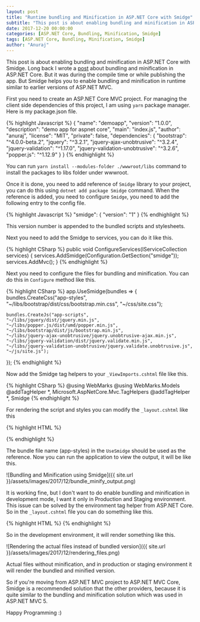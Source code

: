 ```yaml
---
layout: post
title: "Runtime bundling and Minification in ASP.NET Core with Smidge"
subtitle: "This post is about enabling bundling and minification in ASP.NET Core with Smidge. Long back I wrote a [post](https://dotnetthoughts.net/bundling-and-minification-in-aspnet-core/) about bundling and minification in ASP.NET Core. But it was during the compile time or while publishing the app. But Smidge helps you to enable bundling and minification in runtime similar to earlier versions of ASP.NET MVC."
date: 2017-12-20 00:00:00
categories: [ASP.NET Core, Bundling, Minification, Smidge]
tags: [ASP.NET Core, Bundling, Minification, Smidge]
author: "Anuraj"
---
```

This post is about enabling bundling and minification in ASP.NET Core with Smidge. Long back I wrote a [post](https://dotnetthoughts.net/bundling-and-minification-in-aspnet-core/) about bundling and minification in ASP.NET Core. But it was during the compile time or while publishing the app. But Smidge helps you to enable bundling and minification in runtime similar to earlier versions of ASP.NET MVC.

First you need to create an ASP.NET Core MVC project. For managing the client side dependencies of this project, I am using `yarn` package manager. Here is my package.json file.

{% highlight Javascript %}
{
  "name": "demoapp",
  "version": "1.0.0",
  "description": "demo app for aspnet core",
  "main": "index.js",
  "author": "anuraj",
  "license": "MIT",
  "private": false,
  "dependencies": {
    "bootstrap": "^4.0.0-beta.2",
    "jquery": "^3.2.1",
    "jquery-ajax-unobtrusive": "^3.2.4",
    "jquery-validation": "^1.17.0",
    "jquery-validation-unobtrusive": "^3.2.6",
    "popper.js": "^1.12.9"
  }
}
{% endhighlight %}

You can run `yarn install --modules-folder ./wwwroot/libs` command to install the packages to libs folder under wwwroot.

Once it is done, you need to add reference of `Smidge` library to your project, you can do this using `dotnet add package Smidge` command. When the reference is added, you need to configure `Smidge`, you need to add the following entry to the config file.

{% highlight Javascript %}
"smidge": {
    "version": "1"
}
{% endhighlight %}

This version number is appended to the bundled scripts and stylesheets. 

Next you need to add the Smidge to services, you can do it like this.

{% highlight CSharp %}
public void ConfigureServices(IServiceCollection services)
{
    services.AddSmidge(Configuration.GetSection("smidge"));
    services.AddMvc();
}
{% endhighlight %}

Next you need to configure the files for bundling and minification. You can do this in `Configure` method like this.

{% highlight CSharp %}
app.UseSmidge(bundles =>
{
    bundles.CreateCss("app-styles",
    "~/libs/bootstrap/dist/css/bootstrap.min.css",
    "~/css/site.css");

    bundles.CreateJs("app-scripts",
    "~/libs/jquery/dist/jquery.min.js",
    "~/libs/popper.js/dist/umd/popper.min.js",
    "~/libs/bootstrap/dist/js/bootstrap.min.js",
    "~/libs/jquery-ajax-unobtrusive/jquery.unobtrusive-ajax.min.js",
    "~/libs/jquery-validation/dist/jquery.validate.min.js",
    "~/libs/jquery-validation-unobtrusive/jquery.validate.unobtrusive.js",
    "~/js/site.js");
});
{% endhighlight %}

Now add the Smidge tag helpers to your `_ViewImports.cshtml` file like this.

{% highlight CSharp %}
@using WebMarks
@using WebMarks.Models
@addTagHelper *, Microsoft.AspNetCore.Mvc.TagHelpers
@addTagHelper *, Smidge
{% endhighlight %}

For rendering the script and styles you can modify the `_layout.cshtml` like this

{% highlight HTML %}
<link rel="stylesheet" href="app-styles" />
<script src="app-scripts"></script>
{% endhighlight %}

The bundle file name (app-styles) in the `UseSmidge` should be used as the reference. Now you can run the application to view the output, it will be like this.

![Bundling and Minification using Smidge]({{ site.url }}/assets/images/2017/12/bundle_minify_output.png)

It is working fine, but I don't want to do enable bundling and minification in development mode, I want it only in Production and Staging environment. This issue can be solved by the environment tag helper from ASP.NET Core. So in the `_layout.cshtml` file you can do something like this.

{% highlight HTML %}
<environment names="Development">
    <script src="app-scripts" type="text/javascript" debug="true"></script>
</environment>
<environment names="Staging,Production">
    <script src="app-scripts" type="text/javascript"></script>
</environment>
{% endhighlight %}

So in the development environment, it will render something like this.

![Rendering the actual files instead of bundled version]({{ site.url }}/assets/images/2017/12/rendering_files.png)

Actual files without minification, and in production or staging environment it will render the bundled and minified version.

So if you're moving from ASP.NET MVC project to ASP.NET MVC Core, Smidge is a recommended solution that the other providers, because it is quite similar to the bundling and minification solution which was used in ASP.NET MVC 5.

Happy Programming :)